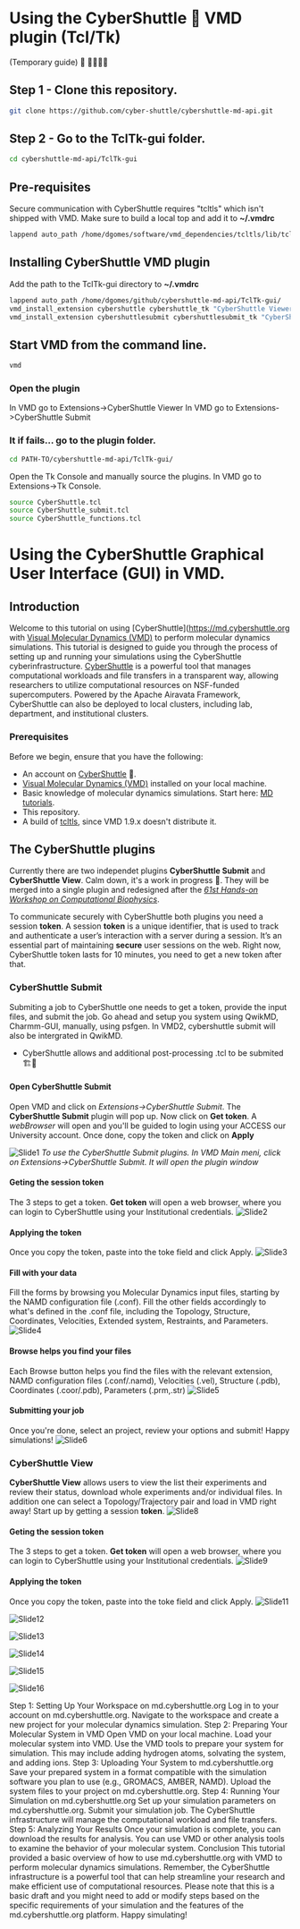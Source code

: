 # Using the CyberShuttle :rocket: VMD plugin (Tcl/Tk)
(Temporary guide) 🚧 👷‍♂️👷‍♀️

## Step 1 - Clone this repository.
```bash
git clone https://github.com/cyber-shuttle/cybershuttle-md-api.git
```

## Step 2 - Go to the TclTk-gui folder.
```bash
cd cybershuttle-md-api/TclTk-gui
```


## Pre-requisites
Secure communication with CyberShuttle requires "tcltls" which isn't shipped with VMD. Make sure to build a local top and add it to <b>~/.vmdrc</b>
```bash
lappend auto_path /home/dgomes/software/vmd_dependencies/tcltls/lib/tcltls1.7.22/
```

## Installing CyberShuttle VMD plugin
Add the path to the TclTk-gui directory to <b>~/.vmdrc</b>
```bash
lappend auto_path /home/dgomes/github/cybershuttle-md-api/TclTk-gui/
vmd_install_extension cybershuttle cybershuttle_tk "CyberShuttle Viewer"
vmd_install_extension cybershuttlesubmit cybershuttlesubmit_tk "CyberShuttle Submit"
```

## Start VMD from the command line.
```bash
vmd
```
### Open the plugin
In VMD go to Extensions->CyberShuttle Viewer
In VMD go to Extensions->CyberShuttle Submit

### It if fails... go to the plugin folder. 
```bash
cd PATH-TO/cybershuttle-md-api/TclTk-gui/
```
Open the Tk Console and manually source the plugins.
In VMD go to Extensions->Tk Console.
```bash
source CyberShuttle.tcl
source CyberShuttle_submit.tcl
source CyberShuttle_functions.tcl
```


# Using the CyberShuttle Graphical User Interface (GUI) in VMD.
## Introduction
  Welcome to this tutorial on using [CyberShuttle](https://md.cybershuttle.org with [Visual Molecular Dynamics (VMD)](https://www.ks.uiuc.edu/Research/vmd/) to perform molecular dynamics simulations. This tutorial is designed to guide you through the process of setting up and running your simulations using the CyberShuttle cyberinfrastructure. 
[CyberShuttle](https://md.cybershuttle.org) is a powerful tool that manages computational workloads and file transfers in a transparent way, allowing researchers to utilize computational resources on NSF-funded supercomputers. Powered by the Apache Airavata Framework, CyberShuttle can also be deployed to local clusters, including lab, department, and institutional clusters.

### Prerequisites
Before we begin, ensure that you have the following:
* An account on [CyberShuttle](https://md.cybershuttle.org) :rocket:.
* [Visual Molecular Dynamics (VMD)](https://www.ks.uiuc.edu/Research/vmd/) installed on your local machine.
* Basic knowledge of molecular dynamics simulations. Start here: [MD tutorials](https://www.ks.uiuc.edu/Training/Tutorials/).
* This repository.
* A build of [tcltls](https://core.tcl-lang.org/tcltls/index), since VMD 1.9.x doesn't distribute it.

## The CyberShuttle plugins
Currently there are two independet plugins **CyberShuttle Submit** and **CyberShuttle View**. Calm down, it's a work in progress :construction:. They will be merged into a single plugin and redesigned after the [_61st Hands-on Workshop on Computational Biophysics_](https://www.ks.uiuc.edu/Training/Workshop/Auburn2024/). 

To communicate securely with CyberShuttle both plugins you need a session **token**. A session **token** is a unique identifier, that is used to track and authenticate a user’s interaction with a server during a session. It’s an essential part of maintaining **secure** user sessions on the web. Right now, CyberShuttle token lasts for 10 minutes, you need to get a new token after that.

### CyberShuttle Submit
Submiting a job to CyberShuttle one needs to get a token, provide the input files, and submit the job.
Go ahead and setup you system using QwikMD, Charmm-GUI, manually, using psfgen.
In VMD2, cybershuttle submit will also be intergrated in QwikMD.
* CyberShuttle allows and additional post-processing .tcl to be submited 🏗️🚧

#### Open CyberShuttle Submit
Open VMD and click on _Extensions->CyberShuttle Submit_. The **CyberShuttle Submit** plugin will pop up. Now click on **Get token**. A _webBrowser_ will open and you'll be guided to login using your ACCESS our University account. Once done, copy the token and click on **Apply**

![Slide1](images/Slide1.png)
*To use the CyberShuttle Submit plugins. In VMD Main meni, click on Extensions->CyberShuttle Submit. It will open the plugin window*

#### Geting the session token
The 3 steps to get a token. **Get token** will open a web browser, where you can login to CyberShuttle using your Institutional credentials.
![Slide2](images/Slide2.png)

#### Applying the token
Once you copy the token, paste into the toke field and click Apply.
![Slide3](images/Slide3.png)

#### Fill with your data
Fill the forms by browsing you Molecular Dynamics input files, starting by the NAMD configuration file (.conf). Fill the other fields accordingly to what's defined in the .conf file, including the Topology, Structure, Coordinates, Velocities, Extended system, Restraints, and Parameters.
![Slide4](images/Slide4.png)


#### Browse helps you find your files
Each Browse button helps you find the files with the relevant extension, NAMD configuration files (.conf/.namd), Velocities (.vel), Structure (.pdb), Coordinates (.coor/.pdb), Parameters (.prm,.str)
![Slide5](images/Slide5.png)

#### Submitting your job
Once you're done, select an project, review your options and submit! Happy simulations!
![Slide6](images/Slide6.png)

### CyberShuttle View
**CyberShuttle View** allows users to view the list their experiments and review their status, download whole experiments and/or individual files. In addition one can select a Topology/Trajectory pair and load in VMD right away! Start up by getting a session **token**.
![Slide8](images/Slide8.png)

#### Geting the session token
The 3 steps to get a token. **Get token** will open a web browser, where you can login to CyberShuttle using your Institutional credentials.
![Slide9](images/Slide9.png)

#### Applying the token
Once you copy the token, paste into the toke field and click Apply.
![Slide11](images/Slide11.png)


![Slide12](images/Slide12.png)

![Slide13](images/Slide13.png)

![Slide14](images/Slide14.png)

![Slide15](images/Slide15.png)

![Slide16](images/Slide16.png)



Step 1: Setting Up Your Workspace on md.cybershuttle.org
Log in to your account on md.cybershuttle.org.
Navigate to the workspace and create a new project for your molecular dynamics simulation.
Step 2: Preparing Your Molecular System in VMD
Open VMD on your local machine.
Load your molecular system into VMD.
Use the VMD tools to prepare your system for simulation. This may include adding hydrogen atoms, solvating the system, and adding ions.
Step 3: Uploading Your System to md.cybershuttle.org
Save your prepared system in a format compatible with the simulation software you plan to use (e.g., GROMACS, AMBER, NAMD).
Upload the system files to your project on md.cybershuttle.org.
Step 4: Running Your Simulation on md.cybershuttle.org
Set up your simulation parameters on md.cybershuttle.org.
Submit your simulation job. The CyberShuttle infrastructure will manage the computational workload and file transfers.
Step 5: Analyzing Your Results
Once your simulation is complete, you can download the results for analysis. You can use VMD or other analysis tools to examine the behavior of your molecular system.
Conclusion
This tutorial provided a basic overview of how to use md.cybershuttle.org with VMD to perform molecular dynamics simulations. Remember, the CyberShuttle infrastructure is a powerful tool that can help streamline your research and make efficient use of computational resources.
Please note that this is a basic draft and you might need to add or modify steps based on the specific requirements of your simulation and the features of the md.cybershuttle.org platform. Happy simulating!



